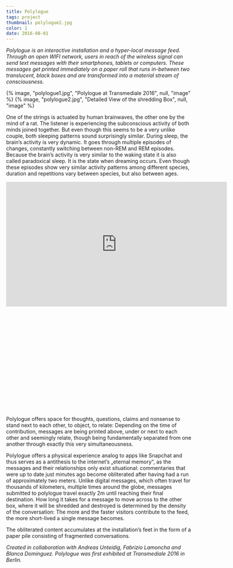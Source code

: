 ```yaml
---
title: Polylogue
tags: project
thumbnail: polylogue2.jpg
color: 1
date: 2016-08-01
---
```


*Polylogue is an interactive installation and a hyper-local message feed. Through an open WIFI network, users in reach of the wireless signal can send text messages with their smartphones, tablets or computers. These messages get printed immediately on a paper roll that runs in-between two translucent, black boxes and are transformed into a material stream of consciousness.*

<span class="more"></span>

{% image, "polylogue1.jpg", "Polylogue at Transmediale 2016", null, "image" %}
{% image, "polylogue2.jpg", "Detailed View of the shredding Box", null, "image" %}

One of the strings is actuated by human brainwaves, the other one by the mind of a rat. The listener is experiencing the subconscious activity of both minds joined together. But even though this seems to be a very unlike couple, both sleeping patterns sound surprisingly similar. During sleep, the brain’s activity is very dynamic. It goes through multiple episodes of changes, constantly switching between non-REM and REM episodes. Because the brain’s activity is very similar to the waking state it is also called paradoxical sleep. It is the state when dreaming occurs. Even though these episodes show very similar activity patterns among different species, duration and repetitions vary between species, but also between ages.

<div class="iframe-with-asp" style="padding-bottom: 56%;">
  <iframe src="https://player.vimeo.com/video/158835693" width="600" height="338" frameborder="0" webkitallowfullscreen="" mozallowfullscreen="" allowfullscreen=""></iframe>
</div>

Polylogue offers space for thoughts, questions, claims and nonsense to stand next to each other, to object, to relate: Depending on the time of contribution, messages are being printed above, under or next to each other and seemingly relate, though being fundamentally separated from one another through exactly this very simultaneousness.

Polylogue offers a physical experience analog to apps like Snapchat and thus serves as a antithesis to the internet’s „eternal memory“, as the messages and their relationships only exist situational: commentaries that were up to date just minutes ago become obliterated after having had a run of approximately two meters. Unlike digital messages, which often travel for thousands of kilometers, multiple times around the globe, messages submitted to polylogue travel exactly 2m until reaching their final destination. How long it takes for a message to move across to the other box, where it will be shredded and destroyed is determined by the density of the conversation: The more and the faster visitors contribute to the feed, the more short-lived a single message becomes.

The obliterated content accumulates at the installation’s feet in the form of a paper pile consisting of fragmented conversations.

*Created in collaboration with Andreas Unteidig, Fabrizio Lamoncha and Blanca Dominguez.
Polylogue was first exhibited at Transmediale 2016 in Berlin.*
